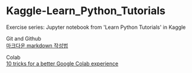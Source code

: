 # Kaggle-Learn_Python_Tutorials
Exercise series: Jupyter notebook from 'Learn Python Tutorials' in Kaggle

Git and Github    
[마크다운 markdown 작성법](https://gist.github.com/ihoneymon/652be052a0727ad59601)  
   
Colab      
[10 tricks for a better Google Colab experience](https://towardsdatascience.com/10-tips-for-a-better-google-colab-experience-33f8fe721b82#708a)
